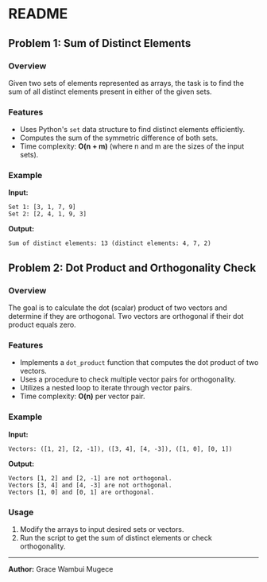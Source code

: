 # README

## Problem 1: Sum of Distinct Elements

### Overview
Given two sets of elements represented as arrays, the task is to find the sum of all distinct elements present in either of the given sets.

### Features
- Uses Python's `set` data structure to find distinct elements efficiently.
- Computes the sum of the symmetric difference of both sets.
- Time complexity: **O(n + m)** (where n and m are the sizes of the input sets).

### Example
**Input:**
```
Set 1: [3, 1, 7, 9]
Set 2: [2, 4, 1, 9, 3]
```
**Output:**
```
Sum of distinct elements: 13 (distinct elements: 4, 7, 2)
```

## Problem 2: Dot Product and Orthogonality Check

### Overview
The goal is to calculate the dot (scalar) product of two vectors and determine if they are orthogonal. Two vectors are orthogonal if their dot product equals zero.

### Features
- Implements a `dot_product` function that computes the dot product of two vectors.
- Uses a procedure to check multiple vector pairs for orthogonality.
- Utilizes a nested loop to iterate through vector pairs.
- Time complexity: **O(n)** per vector pair.

### Example
**Input:**
```
Vectors: ([1, 2], [2, -1]), ([3, 4], [4, -3]), ([1, 0], [0, 1])
```
**Output:**
```
Vectors [1, 2] and [2, -1] are not orthogonal.
Vectors [3, 4] and [4, -3] are not orthogonal.
Vectors [1, 0] and [0, 1] are orthogonal.
```

### Usage
1. Modify the arrays to input desired sets or vectors.
2. Run the script to get the sum of distinct elements or check orthogonality.

---

**Author:** Grace Wambui Mugece


